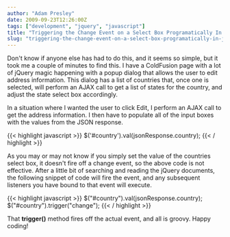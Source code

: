 ```yaml
---
author: "Adam Presley"
date: 2009-09-23T12:26:00Z
tags: ["development", "jquery", "javascript"]
title: "Triggering the Change Event on a Select Box Programatically In jQuery"
slug: "triggering-the-change-event-on-a-select-box-programatically-in-jquery"
---
```


Don't know if anyone else has had to do this, and it seems so simple,
but it took me a couple of minutes to find this. I have a ColdFusion
page with a lot of jQuery magic happening with a popup dialog that
allows the user to edit address information. This dialog has a list of
countries that, once one is selected, will perform an AJAX call to get a
list of states for the country, and adjust the state select box
accordingly.

In a situation where I wanted the user to click Edit, I perform an AJAX
call to get the address information. I then have to populate all of the
input boxes with the values from the JSON response.

{{< highlight javascript >}}
$('#country').val(jsonResponse.country);
{{< / highlight >}}

As you may or may not know if you simply set the value of the countries
select box, it doesn't fire off a change event, so the above code is not
effective. After a little bit of searching and reading the jQuery
documents, the following snippet of code will fire the event, and any
subsequent listeners you have bound to that event will execute.

{{< highlight javascript >}}
$("#country").val(jsonResponse.country);
$("#country").trigger("change");
{{< / highlight >}}

That **trigger()** method fires off the actual event, and all is groovy.
Happy coding!
